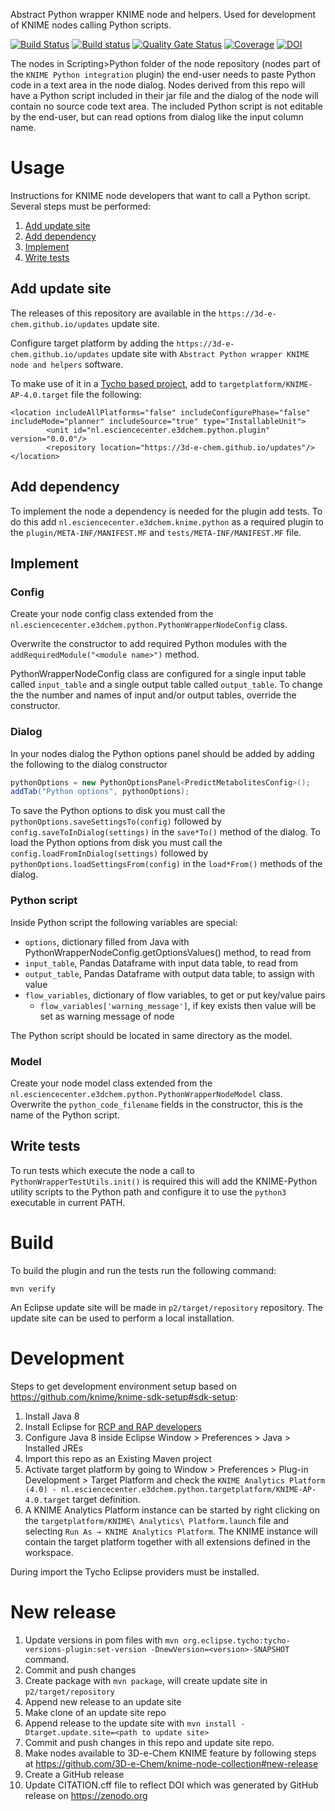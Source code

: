 Abstract Python wrapper KNIME node and helpers.
Used for development of KNIME nodes calling Python scripts.

[![Build Status](https://travis-ci.org/3D-e-Chem/knime-python-wrapper.svg?branch=master)](https://travis-ci.org/3D-e-Chem/knime-python-wrapper)
[![Build status](https://ci.appveyor.com/api/projects/status/y7u4n23sjo25pyg8/branch/master?svg=true)](https://ci.appveyor.com/project/3D-e-Chem/knime-python-wrapper/branch/master)
[![Quality Gate Status](https://sonarcloud.io/api/project_badges/measure?project=nl.esciencecenter.e3dchem.python%3Anl.esciencecenter.e3dchem.python&metric=alert_status)](https://sonarcloud.io/dashboard?id=nl.esciencecenter.e3dchem.python%3Anl.esciencecenter.e3dchem.python)
[![Coverage](https://sonarcloud.io/api/project_badges/measure?project=nl.esciencecenter.e3dchem.python%3Anl.esciencecenter.e3dchem.python&metric=coverage)](https://sonarcloud.io/dashboard?id=nl.esciencecenter.e3dchem.python%3Anl.esciencecenter.e3dchem.python)
[![DOI](https://zenodo.org/badge/DOI/10.5281/zenodo.4537256.svg)](https://doi.org/10.5281/zenodo.4537256)

The nodes in Scripting>Python folder of the node repository (nodes part of the `KNIME Python integration` plugin) the end-user needs to paste Python code in a text area in the node dialog.
Nodes derived from this repo will have a Python script included in their jar file and the dialog of the node will contain no source code text area.
The included Python script is not editable by the end-user, but can read options from dialog like the input column name.

# Usage

Instructions for KNIME node developers that want to call a Python script.
Several steps must be performed:

1. [Add update site](#1-add-update-site)
2. [Add dependency](#2-add-dependency)
3. [Implement](#3-implement)
4. [Write tests](#4-write-tests)

## Add update site

The releases of this repository are available in the `https://3d-e-chem.github.io/updates` update site.

Configure target platform by adding the `https://3d-e-chem.github.io/updates` update site with `Abstract Python wrapper KNIME node and helpers` software.

To make use of it in a [Tycho based project](https://github.com/3D-e-Chem/tycho-knime-node-archetype/), add to `targetplatform/KNIME-AP-4.0.target` file the following:

```
<location includeAllPlatforms="false" includeConfigurePhase="false" includeMode="planner" includeSource="true" type="InstallableUnit">
		<unit id="nl.esciencecenter.e3dchem.python.plugin" version="0.0.0"/>
		<repository location="https://3d-e-chem.github.io/updates"/>
</location>
```

## Add dependency

To implement the node a dependency is needed for the plugin add tests.
To do this add `nl.esciencecenter.e3dchem.knime.python` as a required plugin to the `plugin/META-INF/MANIFEST.MF` and `tests/META-INF/MANIFEST.MF` file.

## Implement

### Config

Create your node config class extended from the `nl.esciencecenter.e3dchem.python.PythonWrapperNodeConfig` class.

Overwrite the constructor to add required Python modules with the `addRequiredModule("<module name>")` method.

PythonWrapperNodeConfig class are configured for a single input table called `input_table` and a single output table called `output_table`.
To change the the number and names of input and/or output tables, override the constructor.

### Dialog

In your nodes dialog the Python options panel should be added by adding the following to the dialog constructor

```java
pythonOptions = new PythonOptionsPanel<PredictMetabolitesConfig>();
addTab("Python options", pythonOptions);
```

To save the Python options to disk you must call the `pythonOptions.saveSettingsTo(config)` followed by `config.saveToInDialog(settings)` in the `save*To()` method of the dialog.
To load the Python options from disk you must call the `config.loadFromInDialog(settings)` followed by `pythonOptions.loadSettingsFrom(config)` in the `load*From()` methods of the dialog.

### Python script

Inside Python script the following variables are special:

- `options`, dictionary filled from Java with PythonWrapperNodeConfig.getOptionsValues() method, to read from
- `input_table`, Pandas Dataframe with input data table, to read from
- `output_table`, Pandas Dataframe with output data table, to assign with value
- `flow_variables`, dictionary of flow variables, to get or put key/value pairs
  - `flow_variables['warning_message']`, if key exists then value will be set as warning message of node

The Python script should be located in same directory as the model.

### Model

Create your node model class extended from the `nl.esciencecenter.e3dchem.python.PythonWrapperNodeModel` class.
Overwrite the `python_code_filename` fields in the constructor, this is the name of the Python script.

## Write tests

To run tests which execute the node a call to `PythonWrapperTestUtils.init()` is required
this will add the KNIME-Python utility scripts to the Python path and configure it to use the `python3` executable in current PATH.

# Build

To build the plugin and run the tests run the following command:

```
mvn verify
```

An Eclipse update site will be made in `p2/target/repository` repository.
The update site can be used to perform a local installation.

# Development

Steps to get development environment setup based on https://github.com/knime/knime-sdk-setup#sdk-setup:

1. Install Java 8
2. Install Eclipse for [RCP and RAP developers](https://www.eclipse.org/downloads/packages/release/2018-12/r/eclipse-ide-rcp-and-rap-developers)
3. Configure Java 8 inside Eclipse Window > Preferences > Java > Installed JREs
4. Import this repo as an Existing Maven project
5. Activate target platform by going to Window > Preferences > Plug-in Development > Target Platform and check the `KNIME Analytics Platform (4.0) - nl.esciencecenter.e3dchem.python.targetplatform/KNIME-AP-4.0.target` target definition.
6. A KNIME Analytics Platform instance can be started by right clicking on the `targetplatform/KNIME\ Analytics\ Platform.launch` file and selecting `Run As → KNIME Analytics Platform`. The KNIME instance will contain the target platform together with all extensions defined in the workspace.

During import the Tycho Eclipse providers must be installed.

# New release

1. Update versions in pom files with `mvn org.eclipse.tycho:tycho-versions-plugin:set-version -DnewVersion=<version>-SNAPSHOT` command.
2. Commit and push changes
3. Create package with `mvn package`, will create update site in `p2/target/repository`
4. Append new release to an update site
5. Make clone of an update site repo
6. Append release to the update site with `mvn install -Dtarget.update.site=<path to update site>`
7. Commit and push changes in this repo and update site repo.
8. Make nodes available to 3D-e-Chem KNIME feature by following steps at https://github.com/3D-e-Chem/knime-node-collection#new-release
9. Create a GitHub release
10. Update CITATION.cff file to reflect DOI which was generated by GitHub release on https://zenodo.org
